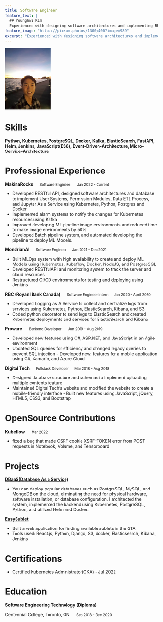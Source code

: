 ```yaml
---
title: Software Engineer
feature_text: |
  ## Younghwi Kim
  Experienced with designing software architectures and implementing RESTful API; Focused on code efficiency and clean code; Pride in writing testable and maintainable code;
feature_image: "https://picsum.photos/1300/400?image=989"
excerpt: "Experienced with designing software architectures and implementing RESTful API; Focused on code efficiency and clean code; Pride in writing testable and maintainable code;"
---
```


<img src="assets/pic.jpg" alt="Younghwi Kim" style="height: 30%; width:30%;"/>

# Skills

**Python, Kubernetes, PostgreSQL, Docker, Kafka, ElasticSearch, FastAPI, Helm, Jenkins, JavaScript(ES6), Event-Driven-Architecture, Micro-Service-Architecture**

# **Professional Experience**

**MakinaRocks** &emsp; <small>Software Engineer</small> &emsp; <small>Jan 2022 - Current</small>

- Developed RESTful API, designed software architectures and database to implement User Systems, Permission
Modules, Data ETL Process, and Jupyter As a Service using Kubernetes, Python, Postgres and Docker
- Implemented alarm systems to notify the changes for Kubernetes resources using Kafka
- Improved developing ML pipeline image environments and reduced time to make image environments by 50%
- Developed Batch pipeline system, and automated developing the pipeline to deploy ML Models.

**MondrianAI** &emsp; <small>Software Engineer</small>
 &emsp;<small>Jan 2021 - Dec 2021</small>

- Built MLOps system with high availability to create and deploy ML Models using Kubernetes, Kubeflow, Docker, NodeJS, and PostgresSQL
- Developed RESTfulAPI and monitoring system to track the server and cloud resources
- Restructured CI/CD environments for testing and deploying using Jenkins

**RBC (Royanl Bank Canada)** &emsp; <small>Software Engineer Intern</small> &emsp;<small>Jan 2020 - April 2020</small>

- Developed Logging as A Service to collect and centralize logs from services using Kubernetes, Python, ElasticSearch,
Kibana, and S3
- Coded python decorator to send logs to ElasticSearch and created Kubernetes deployments and services for
ElasticSearch and Kibana

**Proware** &emsp; <small>Backend Developer</small>
 &emsp; <small>Jun 2019 - Aug 2019</small>

- Developed new features using C#, [ASP.NET](http://asp.net/), and JavaScript in an Agile environment
- Updated SQL queries for efficiency and changed legacy queries to prevent SQL injection - Developed new. features for a mobile application using C#, Xamarin, and Azure Cloud

**Digital Tech** &emsp; <small>Fullstack Developer</small> &emsp;<small>Mar 2018 - Aug 2018</small>

- Designed database structure and schemas to implement uploading multiple contents feature
- Maintained Digital Tech’s website and modified the website to create a mobile-friendly interface - Built new features using JavaScript, jQuery, HTML5, CSS3, and Bootstrap

# **OpenSource Contributions**

**Kubeflow** &emsp; <small>Mar 2022</small>
- fixed a bug that made CSRF cookie XSRF-TOKEN error from POST requests in Notebook, Volume, and Tensorboard

# **Projects**

**[DBaaS(Database As a Service)](http://dbee-anywhere.com)**

- You can deploy popular databases such as PostgreSQL, MySQL, and MongoDB on the cloud, eliminating the need for physical hardware, software installation, or database configuration.
I architected the system, implemented the backend using Kubernetes, PostgreSQL, Python, and utilized Helm and Docker.

**[EasySublet](https://github.com/BenzhaminKim/EasySublet)**

- Built a web application for finding available sublets in the GTA
- Tools used: React.js, Python, Django, S3, docker, Elasticsearch, Kibana, Jenkins

# **Certifications**

- Certified Kubernetes Administrator(CKA) - Jul 2022

# **Education**

**Software Engineering Technology (Diploma)**
<p>Centennial College, Toronto, ON &emsp; <small>Sep 2018 - Dec 2020</small></p>